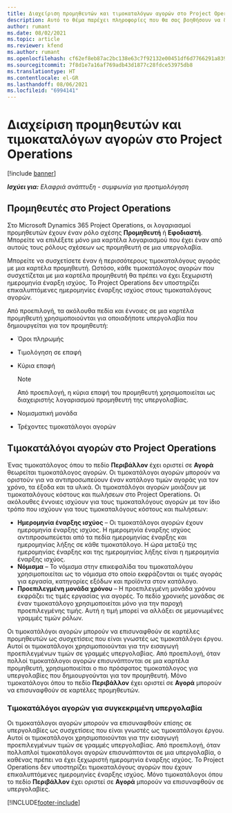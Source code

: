 ```yaml
---
title: Διαχείριση προμηθευτών και τιμοκαταλόγων αγορών στο Project Operations
description: Αυτό το θέμα παρέχει πληροφορίες που θα σας βοηθήσουν να δημιουργήσετε και να διατηρήσετε δεδομένα προμηθευτών και τιμοκαταλόγους αγορών για υπεργολαβία.
author: rumant
ms.date: 08/02/2021
ms.topic: article
ms.reviewer: kfend
ms.author: rumant
ms.openlocfilehash: cf62ef8eb87ac2bc138e63c7f92132e00451df6d7766291a8399a94a070799ab
ms.sourcegitcommit: 7f8d1e7a16af769adb43d1877c28fdce53975db8
ms.translationtype: HT
ms.contentlocale: el-GR
ms.lasthandoff: 08/06/2021
ms.locfileid: "6994141"
---
```

# <a name="vendor-and-purchase-price-list-management-in-project-operations"></a>Διαχείριση προμηθευτών και τιμοκαταλόγων αγορών στο Project Operations

[!include [banner](../../includes/dataverse-preview.md)]

_**Ισχύει για:** Ελαφριά ανάπτυξη - συμφωνία για προτιμολόγηση_

## <a name="vendors-in-project-operations"></a>Προμηθευτές στο Project Operations

Στο Microsoft Dynamics 365 Project Operations, οι λογαριασμοί προμηθευτών έχουν έναν ρόλο σχέσης **Προμηθευτή** ή **Εφοδιαστή**. Μπορείτε να επιλέξετε μόνο μια καρτέλα λογαριασμού που έχει έναν από αυτούς τους ρόλους σχέσεων ως προμηθευτή σε μια υπεργολαβία.

Μπορείτε να συσχετίσετε έναν ή περισσότερους τιμοκαταλόγους αγοράς με μια καρτέλα προμηθευτή. Ωστόσο, κάθε τιμοκατάλογος αγορών που συσχετίζεται με μια καρτέλα προμηθευτή θα πρέπει να έχει ξεχωριστή ημερομηνία έναρξη ισχύος. Το Project Operations δεν υποστηρίζει επικαλυπτόμενες ημερομηνίες έναρξης ισχύος στους τιμοκαταλόγους αγορών.

Από προεπιλογή, τα ακόλουθα πεδία και έννοιες σε μια καρτέλα προμηθευτή χρησιμοποιούνται για οποιαδήποτε υπεργολαβία που δημιουργείται για τον προμηθευτή:

- Όροι πληρωμής
- Τιμολόγηση σε επαφή
- Κύρια επαφή

    > [!NOTE]
    > Από προεπιλογή, η κύρια επαφή του προμηθευτή χρησιμοποιείται ως διαχειριστής λογαριασμού προμηθευτή της υπεργολαβίας.

- Νομισματική μονάδα
- Τρέχοντες τιμοκατάλογοι αγορών

## <a name="purchase-price-lists-in-project-operations"></a>Τιμοκατάλόγοι αγορών στο Project Operations

Ένας τιμοκατάλογος όπου το πεδίο **Περιβάλλον** έχει οριστεί σε **Αγορά** θεωρείται τιμοκατάλογος αγορών. Οι τιμοκατάλογοι αγορών μπορούν να οριστούν για να αντιπροσωπεύουν έναν κατάλογο τιμών αγοράς για τον χρόνο, τα έξοδα και τα υλικά. Οι τιμοκατάλόγοι αγορών μοιάζουν με τιμοκαταλόγους κόστους και πωλήσεων στο Project Operations. Οι ακόλουθες έννοιες ισχύουν για τους τιμοκαταλόγους αγορών με τον ίδιο τρόπο που ισχύουν για τους τιμοκαταλόγους κόστους και πωλήσεων:

- **Ημερομηνία έναρξης ισχύος** – Οι τιμοκατάλογοι αγορών έχουν ημερομηνία έναρξης ισχύος. Η ημερομηνία έναρξης ισχύος αντιπροσωπεύεται από τα πεδία ημερομηνίας έναρξης και ημερομηνίας λήξης σε κάθε τιμοκατάλογο. Η ώρα μεταξύ της ημερομηνίας έναρξης και της ημερομηνίας λήξης είναι η ημερομηνία έναρξης ισχύος.
- **Νόμισμα** – Το νόμισμα στην επικεφαλίδα του τιμοκαταλόγου χρησιμοποιείται ως το νόμισμα στο οποίο εκφράζονται οι τιμές αγοράς για εργασία, κατηγορίες εξόδων και προϊόντα στον κατάλογο.
- **Προεπιλεγμένη μονάδα χρόνου** – Η προεπιλεγμένη μονάδα χρόνου εκφράζει τις τιμές εργασίας για αγορές. Το πεδίο χρονικής μονάδας σε έναν τιμοκατάλογο χρησιμοποιείται μόνο για την παροχή προεπιλεγμένης τιμής. Αυτή η τιμή μπορεί να αλλάξει σε μεμονωμένες γραμμές τιμών ρόλων.

Οι τιμοκατάλόγοι αγορών μπορούν να επισυναφθούν σε καρτέλες προμηθευτών ως συσχετίσεις που είναι γνωστές ως τιμοκατάλόγοι έργου. Αυτοί οι τιμοκατάλογοι χρησιμοποιούνται για την εισαγωγή προεπιλεγμένων τιμών σε γραμμές υπεργολαβίας. Από προεπιλογή, όταν πολλοί τιμοκατάλογοι αγορών επισυνάπτονται σε μια καρτέλα προμηθευτή, χρησιμοποιείται ο πιο πρόσφατος τιμοκατάλογος για υπεργολαβίες που δημιουργούνται για τον προμηθευτή. Μόνο τιμοκατάλογοι όπου το πεδίο **Περιβάλλον** έχει οριστεί σε **Αγορά** μπορούν να επισυναφθούν σε καρτέλες προμηθευτών.

### <a name="subcontract-specific-purchase-price-lists"></a>Τιμοκατάλόγοι αγορών για συγκεκριμένη υπεργολαβία

Οι τιμοκατάλογοι αγορών μπορούν να επισυναφθούν επίσης σε υπεργολαβίες ως συσχετίσεις που είναι γνωστές ως τιμοκατάλογοι έργου. Αυτοί οι τιμοκατάλογοι χρησιμοποιούνται για την εισαγωγή προεπιλεγμένων τιμών σε γραμμές υπεργολαβίας. Από προεπιλογή, όταν πολλαπλοί τιμοκατάλογοι αγορών επισυνάπτονται σε μια υπεργολαβία, ο καθένας πρέπει να έχει ξεχωριστή ημερομηνία έναρξης ισχύος. Το Project Operations δεν υποστηρίζει τιμοκαταλόγους αγορών που έχουν επικαλυπτόμενες ημερομηνίες έναρξης ισχύος. Μόνο τιμοκατάλογοι όπου το πεδίο **Περιβάλλον** έχει οριστεί σε **Αγορά** μπορούν να επισυναφθούν σε υπεργολαβίες.

[!INCLUDE[footer-include](../../includes/footer-banner.md)]
